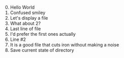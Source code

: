 0. Hello World
1. Confused smiley
2. Let's display a file
3. What about 2?
4. Last line of file
5. I'd prefer the first ones actually
6. Line #2
7. It is a good file that cuts iron without making a noise
8. Save current state of directory
